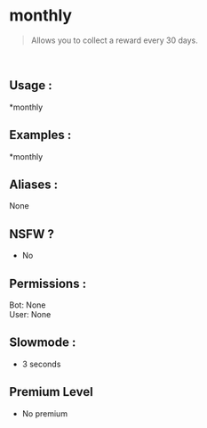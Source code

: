 # monthly

> Allows you to collect a reward every 30 days.

<br>

## Usage :

*monthly

## Examples :

*monthly

## Aliases :

None

## NSFW ?

- No

## Permissions :

Bot: None
<br>
User: None

## Slowmode :

- 3 seconds

## Premium Level

- No premium